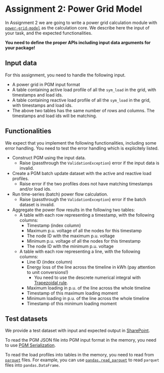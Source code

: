 # Assignment 2: Power Grid Model

In Assignment 2 we are going to write a power grid calculation module
with [`power-grid-model`](https://power-grid-model.readthedocs.io/en/stable/) as the calculation core.
We describe here the input of your task, and the expected functionalities.

**You need to define the proper APIs including input data arguments for your package!**

## Input data

For this assignment, you need to handle the following input.

* A power grid in PGM input format
* A table containing active load profile of all the `sym_load` in the grid, with timestamps and load ids.
* A table containing reactive load profile of all the `sym_load` in the grid, with timestamps and load ids.
* The above two tables has the same number of rows and columns. The timestamps and load ids will be matching.

## Functionalities

We expect that you implement the following functionalities, including some error handling.
You need to test the error handling which is explicitely listed.

* Construct PGM using the input data.
  * Raise (passthrough the `ValidationException`) error if the input data is invalid.
* Create a PGM batch update dataset with the active and reactive load profiles.
  * Raise error if the two profiles does not have matching timestamps and/or load ids.
* Run time-series (batch) power flow calculation.
  * Raise (passthrough the `ValidationException`) error if the batch dataset is invalid.
* Aggregate the power flow results in the following two tables:
  * A table with each row representing a timestamp, with the following columns:
    * Timestamp (index column)
    * Maximum p.u. voltage of all the nodes for this timestamp
    * The node ID with the maximum p.u. voltage
    * Minimum p.u. voltage of all the nodes for this timestamp
    * The node ID with the minimum p.u. voltage
  * A table with each row representing a line, with the following columns:
    * Line ID (index column)
    * Energy loss of the line across the timeline in kWh (pay attention to unit conversions!)
      * You need to use the descrete numerical integral with [Trapezoidal rule](https://en.wikipedia.org/wiki/Trapezoidal_rule).
    * Maximum loading in p.u. of the line across the whole timeline
    * Timestamp of this maximum loading moment
    * Minimum loading in p.u. of the line across the whole timeline
    * Timestamp of this minimum loading moment

## Test datasets

We provide a test dataset with input and expected output in [SharePoint](https://tuenl.sharepoint.com/:f:/s/5XWG0-PowerSystemCalculationandSimualtion/EmbTZJRBIflBtkTm8txF-kcBgitgYLmJZz75Dwv9L5bZxw?e=2s8fyt).

To read the PGM JSON file into PGM input format in the memory, you need to use [PGM Serialization](https://power-grid-model.readthedocs.io/en/stable/examples/Serialization%20Example.html).

To read the load profiles into tables in the memory, you need to read from [`parquet`](https://parquet.apache.org/) files.
For example, you can use [`pandas.read_parquet`](https://pandas.pydata.org/pandas-docs/stable/reference/api/pandas.read_parquet.html)
to read `parquet` files into `pandas.DataFrame`.
